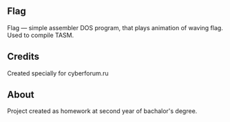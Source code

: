 Flag
------------
Flag — simple assembler DOS program, that plays animation of waving flag. Used to compile TASM.

Credits
-----
Created specially for cyberforum.ru

About
-----
Project created as homework at second year of bachalor's degree.